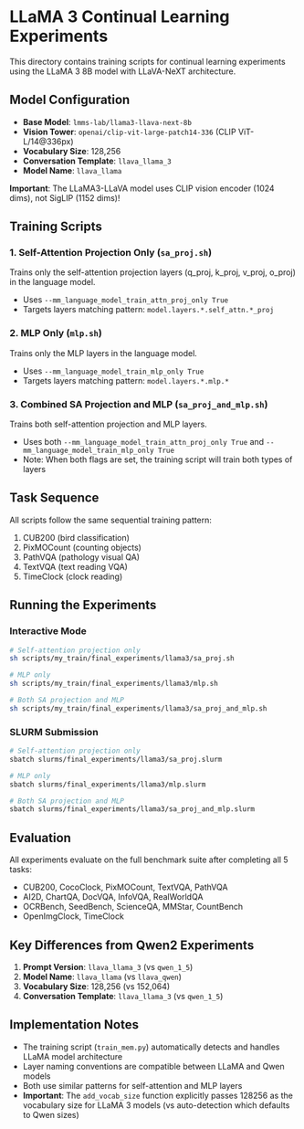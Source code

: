 # LLaMA 3 Continual Learning Experiments

This directory contains training scripts for continual learning experiments using the LLaMA 3 8B model with LLaVA-NeXT architecture.

## Model Configuration
- **Base Model**: `lmms-lab/llama3-llava-next-8b`
- **Vision Tower**: `openai/clip-vit-large-patch14-336` (CLIP ViT-L/14@336px)
- **Vocabulary Size**: 128,256
- **Conversation Template**: `llava_llama_3`
- **Model Name**: `llava_llama`

**Important**: The LLaMA3-LLaVA model uses CLIP vision encoder (1024 dims), not SigLIP (1152 dims)!

## Training Scripts

### 1. Self-Attention Projection Only (`sa_proj.sh`)
Trains only the self-attention projection layers (q_proj, k_proj, v_proj, o_proj) in the language model.
- Uses `--mm_language_model_train_attn_proj_only True`
- Targets layers matching pattern: `model.layers.*.self_attn.*_proj`

### 2. MLP Only (`mlp.sh`)
Trains only the MLP layers in the language model.
- Uses `--mm_language_model_train_mlp_only True`
- Targets layers matching pattern: `model.layers.*.mlp.*`

### 3. Combined SA Projection and MLP (`sa_proj_and_mlp.sh`)
Trains both self-attention projection and MLP layers.
- Uses both `--mm_language_model_train_attn_proj_only True` and `--mm_language_model_train_mlp_only True`
- Note: When both flags are set, the training script will train both types of layers

## Task Sequence
All scripts follow the same sequential training pattern:
1. CUB200 (bird classification)
2. PixMOCount (counting objects)
3. PathVQA (pathology visual QA)
4. TextVQA (text reading VQA)
5. TimeClock (clock reading)

## Running the Experiments

### Interactive Mode
```bash
# Self-attention projection only
sh scripts/my_train/final_experiments/llama3/sa_proj.sh

# MLP only
sh scripts/my_train/final_experiments/llama3/mlp.sh

# Both SA projection and MLP
sh scripts/my_train/final_experiments/llama3/sa_proj_and_mlp.sh
```

### SLURM Submission
```bash
# Self-attention projection only
sbatch slurms/final_experiments/llama3/sa_proj.slurm

# MLP only
sbatch slurms/final_experiments/llama3/mlp.slurm

# Both SA projection and MLP
sbatch slurms/final_experiments/llama3/sa_proj_and_mlp.slurm
```

## Evaluation
All experiments evaluate on the full benchmark suite after completing all 5 tasks:
- CUB200, CocoClock, PixMOCount, TextVQA, PathVQA
- AI2D, ChartQA, DocVQA, InfoVQA, RealWorldQA
- OCRBench, SeedBench, ScienceQA, MMStar, CountBench
- OpenImgClock, TimeClock

## Key Differences from Qwen2 Experiments
1. **Prompt Version**: `llava_llama_3` (vs `qwen_1_5`)
2. **Model Name**: `llava_llama` (vs `llava_qwen`)
3. **Vocabulary Size**: 128,256 (vs 152,064)
4. **Conversation Template**: `llava_llama_3` (vs `qwen_1_5`)

## Implementation Notes
- The training script (`train_mem.py`) automatically detects and handles LLaMA model architecture
- Layer naming conventions are compatible between LLaMA and Qwen models
- Both use similar patterns for self-attention and MLP layers
- **Important**: The `add_vocab_size` function explicitly passes 128256 as the vocabulary size for LLaMA 3 models (vs auto-detection which defaults to Qwen sizes)